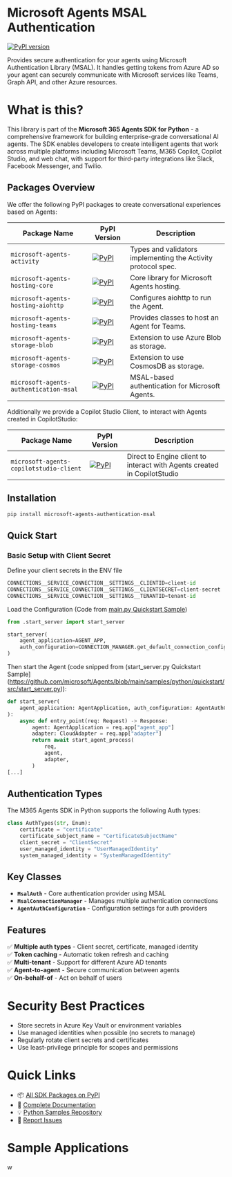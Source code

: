 # Microsoft Agents MSAL Authentication

[![PyPI version](https://img.shields.io/pypi/v/microsoft-agents-authentication-msal)](https://pypi.org/project/microsoft-agents-authentication-msal/)

Provides secure authentication for your agents using Microsoft Authentication Library (MSAL). It handles getting tokens from Azure AD so your agent can securely communicate with Microsoft services like Teams, Graph API, and other Azure resources.

# What is this?

This library is part of the **Microsoft 365 Agents SDK for Python** - a comprehensive framework for building enterprise-grade conversational AI agents. The SDK enables developers to create intelligent agents that work across multiple platforms including Microsoft Teams, M365 Copilot, Copilot Studio, and web chat, with support for third-party integrations like Slack, Facebook Messenger, and Twilio.

## Packages Overview

We offer the following PyPI packages to create conversational experiences based on Agents:

| Package Name | PyPI Version | Description |
|--------------|-------------|-------------|
| `microsoft-agents-activity` | [![PyPI](https://img.shields.io/pypi/v/microsoft-agents-activity)](https://pypi.org/project/microsoft-agents-activity/) | Types and validators implementing the Activity protocol spec. |
| `microsoft-agents-hosting-core` | [![PyPI](https://img.shields.io/pypi/v/microsoft-agents-hosting-core)](https://pypi.org/project/microsoft-agents-hosting-core/) | Core library for Microsoft Agents hosting. |
| `microsoft-agents-hosting-aiohttp` | [![PyPI](https://img.shields.io/pypi/v/microsoft-agents-hosting-aiohttp)](https://pypi.org/project/microsoft-agents-hosting-aiohttp/) | Configures aiohttp to run the Agent. |
| `microsoft-agents-hosting-teams` | [![PyPI](https://img.shields.io/pypi/v/microsoft-agents-hosting-teams)](https://pypi.org/project/microsoft-agents-hosting-teams/) | Provides classes to host an Agent for Teams. |
| `microsoft-agents-storage-blob` | [![PyPI](https://img.shields.io/pypi/v/microsoft-agents-storage-blob)](https://pypi.org/project/microsoft-agents-storage-blob/) | Extension to use Azure Blob as storage. |
| `microsoft-agents-storage-cosmos` | [![PyPI](https://img.shields.io/pypi/v/microsoft-agents-storage-cosmos)](https://pypi.org/project/microsoft-agents-storage-cosmos/) | Extension to use CosmosDB as storage. |
| `microsoft-agents-authentication-msal` | [![PyPI](https://img.shields.io/pypi/v/microsoft-agents-authentication-msal)](https://pypi.org/project/microsoft-agents-authentication-msal/) | MSAL-based authentication for Microsoft Agents. |

Additionally we provide a Copilot Studio Client, to interact with Agents created in CopilotStudio:

| Package Name | PyPI Version | Description |
|--------------|-------------|-------------|
| `microsoft-agents-copilotstudio-client` | [![PyPI](https://img.shields.io/pypi/v/microsoft-agents-copilotstudio-client)](https://pypi.org/project/microsoft-agents-copilotstudio-client/) | Direct to Engine client to interact with Agents created in CopilotStudio |

## Installation

```bash
pip install microsoft-agents-authentication-msal
```

## Quick Start

### Basic Setup with Client Secret

Define your client secrets in the ENV file
```python
CONNECTIONS__SERVICE_CONNECTION__SETTINGS__CLIENTID=client-id
CONNECTIONS__SERVICE_CONNECTION__SETTINGS__CLIENTSECRET=client-secret
CONNECTIONS__SERVICE_CONNECTION__SETTINGS__TENANTID=tenant-id
```

Load the Configuration (Code from [main.py Quickstart Sample](https://github.com/microsoft/Agents/blob/main/samples/python/quickstart/src/main.py))

```python
from .start_server import start_server

start_server(
    agent_application=AGENT_APP,
    auth_configuration=CONNECTION_MANAGER.get_default_connection_configuration(),
)
```
Then start the Agent (code snipped from (start_server.py Quickstart Sample](https://github.com/microsoft/Agents/blob/main/samples/python/quickstart/src/start_server.py)):

```python
def start_server(
    agent_application: AgentApplication, auth_configuration: AgentAuthConfiguration
):
    async def entry_point(req: Request) -> Response:
        agent: AgentApplication = req.app["agent_app"]
        adapter: CloudAdapter = req.app["adapter"]
        return await start_agent_process(
            req,
            agent,
            adapter,
        )
[...]
```

## Authentication Types
The M365 Agents SDK in Python supports the following Auth types:
```python
class AuthTypes(str, Enum):
    certificate = "certificate"
    certificate_subject_name = "CertificateSubjectName"
    client_secret = "ClientSecret"
    user_managed_identity = "UserManagedIdentity"
    system_managed_identity = "SystemManagedIdentity"
```

## Key Classes

- **`MsalAuth`** - Core authentication provider using MSAL
- **`MsalConnectionManager`** - Manages multiple authentication connections
- **`AgentAuthConfiguration`** - Configuration settings for auth providers

## Features

✅ **Multiple auth types** - Client secret, certificate, managed identity  
✅ **Token caching** - Automatic token refresh and caching  
✅ **Multi-tenant** - Support for different Azure AD tenants  
✅ **Agent-to-agent** - Secure communication between agents  
✅ **On-behalf-of** - Act on behalf of users  

# Security Best Practices

- Store secrets in Azure Key Vault or environment variables
- Use managed identities when possible (no secrets to manage)
- Regularly rotate client secrets and certificates
- Use least-privilege principle for scopes and permissions

# Quick Links

- 📦 [All SDK Packages on PyPI](https://pypi.org/search/?q=microsoft-agents)
- 📖 [Complete Documentation](https://aka.ms/agents)
- 💡 [Python Samples Repository](https://github.com/microsoft/Agents/tree/main/samples/python)
- 🐛 [Report Issues](https://github.com/microsoft/Agents-for-python/issues)

# Sample Applications

w